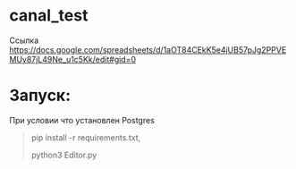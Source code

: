 # canal_test
Ссылка https://docs.google.com/spreadsheets/d/1aOT84CEkK5e4jUB57pJg2PPVEMUy87jL49Ne_u1c5Kk/edit#gid=0

# Запуск:
При условии что установлен Postgres

> pip install -r requirements.txt,
> 
> python3 Editor.py
